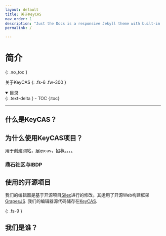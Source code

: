 ```yaml
---
layout: default
title: 关于KeyCAS
nav_order: 1
description: "Just the Docs is a responsive Jekyll theme with built-in search that is easily customizable and hosted on GitHub Pages."
permalink: /

---
```

# 简介
{: .no_toc }

关于KeyCAS
{: .fs-6 .fw-300 }


<details open markdown="block">
  <summary>
    目录
  </summary>
  {: .text-delta }
- TOC
{:toc}
</details>

---
## 什么是KeyCAS？

## 为什么使用KeyCAS项目？
用于创建网站，展示cas，招募。。。。

### 鼎石社区与IBDP

## 使用的开源项目

我们的编辑器是基于开源项目[Silex](https://www.silex.me/)进行的修改。其运用了开源Web构建框架[GrapesJS](https://grapesjs.com/). 我们的编辑器源代码储存在[KeyCAS](https://github.com/JeremyZXi/KeyCAS).

{: .fs-9 }

## 我们是谁？



